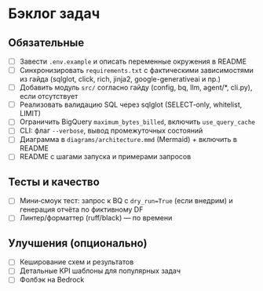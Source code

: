 # Бэклог задач

## Обязательные
- [ ] Завести `.env.example` и описать переменные окружения в README
- [ ] Синхронизировать `requirements.txt` с фактическими зависимостями из гайда (sqlglot, click, rich, jinja2, google-generativeai и пр.)
- [ ] Добавить модуль `src/` согласно гайду (config, bq, llm, agent/*, cli.py), если отсутствует
- [ ] Реализовать валидацию SQL через sqlglot (SELECT‑only, whitelist, LIMIT)
- [ ] Ограничить BigQuery `maximum_bytes_billed`, включить `use_query_cache`
- [ ] CLI: флаг `--verbose`, вывод промежуточных состояний
- [ ] Диаграмма в `diagrams/architecture.mmd` (Mermaid) + включить в README
- [ ] README с шагами запуска и примерами запросов

## Тесты и качество
- [ ] Мини‑смоук тест: запрос к BQ с `dry_run=True` (если внедрим) и генерация отчёта по фиктивному DF
- [ ] Линтер/форматтер (ruff/black) — по времени

## Улучшения (опционально)
- [ ] Кеширование схем и результатов
- [ ] Детальные KPI шаблоны для популярных задач
- [ ] Фолбэк на Bedrock
